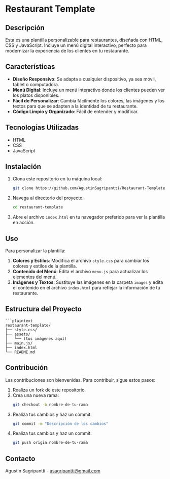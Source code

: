 # Restaurant Template

## Descripción
Esta es una plantilla personalizable para restaurantes, diseñada con HTML, CSS y JavaScript. Incluye un menú digital interactivo, perfecto para modernizar la experiencia de los clientes en tu restaurante.

## Características
- **Diseño Responsivo**: Se adapta a cualquier dispositivo, ya sea móvil, tablet o computadora.
- **Menú Digital**: Incluye un menú interactivo donde los clientes pueden ver los platos disponibles.
- **Fácil de Personalizar**: Cambia fácilmente los colores, las imágenes y los textos para que se adapten a la identidad de tu restaurante.
- **Código Limpio y Organizado**: Fácil de entender y modificar.

## Tecnologías Utilizadas
- HTML
- CSS
- JavaScript

## Instalación
1. Clona este repositorio en tu máquina local:
    ```sh
    git clone https://github.com/AgustinSagripantti/Restaurant-Template.git
    ```
2. Navega al directorio del proyecto:
    ```sh
    cd restaurant-template
    ```
3. Abre el archivo `index.html` en tu navegador preferido para ver la plantilla en acción.

## Uso
Para personalizar la plantilla:

1. **Colores y Estilos**: Modifica el archivo `style.css` para cambiar los colores y estilos de la plantilla.
2. **Contenido del Menú**: Edita el archivo `menu.js` para actualizar los elementos del menú.
3. **Imágenes y Textos**: Sustituye las imágenes en la carpeta `images` y edita el contenido en el archivo `index.html` para reflejar la información de tu restaurante.

## Estructura del Proyecto
    ```plaintext
    restaurant-template/
    ├── style.css/
    ├── assets/
    │   └── (tus imágenes aquí)
    ├── main.js/
    ├── index.html
    └── README.md

## Contribución
Las contribuciones son bienvenidas. Para contribuir, sigue estos pasos:

1. Realiza un fork de este repositorio.
2. Crea una nueva rama:
   ```sh
   git checkout -b nombre-de-tu-rama
3. Realiza tus cambios y haz un commit:
   ```sh
   git commit -m "Descripción de los cambios"
4. Realiza tus cambios y haz un commit:
   ```sh
   git push origin nombre-de-tu-rama

## Contacto
Agustin Sagripantti - asagripantti@gmail.com
